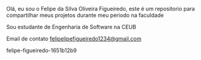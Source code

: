 Olá, eu sou o Felipe da Silva Oliveira Figueiredo, este é um repositorio para compartilhar meus projetos durante meu periodo na faculdade

Sou estudante de Engenharia de Software na CEUB

Email de contato felipelipefigueiredo1234@gmail.com

felipe-figueiredo-1651b12b9

